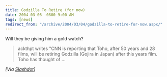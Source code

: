 ```yaml
---
title: Godzilla To Retire (for now)
date: 2004-03-05 -0800 9:00 AM
tags: [news]
redirect_from: "/archive/2004/03/04/godzilla-to-retire-for-now.aspx/"
---
```


Will they be giving him a gold watch?

> ackthpt writes "CNN is reporting that Toho, after 50 years and 28
> films, will be retiring Godzilla (Gojira in Japan) after this years
> film. Toho has thought of ...

*[Via [Slashdot](http://slashdot.org/article.pl?sid=04/03/05/0444203)]*

